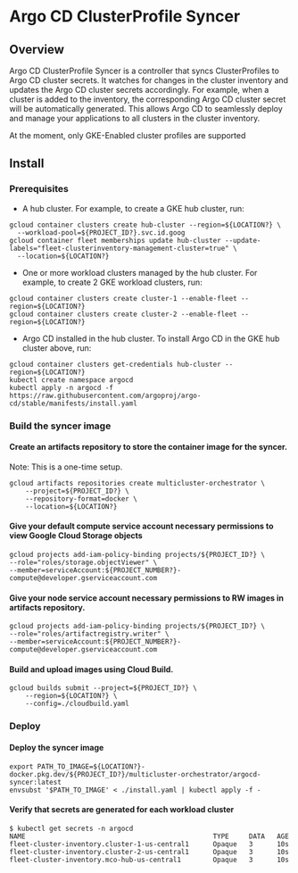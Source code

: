 # Argo CD ClusterProfile Syncer

## Overview
Argo CD ClusterProfile Syncer is a controller that syncs ClusterProfiles to Argo CD cluster secrets. It watches for changes in the cluster inventory and updates the Argo CD cluster secrets accordingly. For example, when a cluster is added to the inventory, the corresponding Argo CD cluster secret will be automatically generated. This allows Argo CD to seamlessly deploy and manage your applications to all clusters in the cluster inventory.

At the moment, only GKE-Enabled cluster profiles are supported

## Install

### Prerequisites
- A hub cluster. For example, to create a GKE hub cluster, run:
```shell
gcloud container clusters create hub-cluster --region=${LOCATION?} \
  --workload-pool=${PROJECT_ID?}.svc.id.goog
gcloud container fleet memberships update hub-cluster --update-labels="fleet-clusterinventory-management-cluster=true" \
  --location=${LOCATION?}
```
- One or more workload clusters managed by the hub cluster. For example, to create 2 GKE workload clusters, run:
```shell
gcloud container clusters create cluster-1 --enable-fleet --region=${LOCATION?}
gcloud container clusters create cluster-2 --enable-fleet --region=${LOCATION?}
```
- Argo CD installed in the hub cluster. To install Argo CD in the GKE hub cluster above, run:
```shell
gcloud container clusters get-credentials hub-cluster --region=${LOCATION?}
kubectl create namespace argocd
kubectl apply -n argocd -f https://raw.githubusercontent.com/argoproj/argo-cd/stable/manifests/install.yaml
```

### Build the syncer image

#### Create an artifacts repository to store the container image for the syncer.

Note: This is a one-time setup.

```shell
gcloud artifacts repositories create multicluster-orchestrator \
    --project=${PROJECT_ID?} \
    --repository-format=docker \
    --location=${LOCATION?}
```

#### Give your default compute service account necessary permissions to view Google Cloud Storage objects

```shell
gcloud projects add-iam-policy-binding projects/${PROJECT_ID?} \
--role="roles/storage.objectViewer" \
--member=serviceAccount:${PROJECT_NUMBER?}-compute@developer.gserviceaccount.com
```

#### Give your node service account necessary permissions to RW images in artifacts repository.

```shell
gcloud projects add-iam-policy-binding projects/${PROJECT_ID?} \
--role="roles/artifactregistry.writer" \
--member=serviceAccount:${PROJECT_NUMBER?}-compute@developer.gserviceaccount.com
```

#### Build and upload images using Cloud Build.

```shell
gcloud builds submit --project=${PROJECT_ID?} \
    --region=${LOCATION?} \
    --config=./cloudbuild.yaml
```

### Deploy

#### Deploy the syncer image

```shell
export PATH_TO_IMAGE=${LOCATION?}-docker.pkg.dev/${PROJECT_ID?}/multicluster-orchestrator/argocd-syncer:latest
envsubst '$PATH_TO_IMAGE' < ./install.yaml | kubectl apply -f -
```

#### Verify that secrets are generated for each workload cluster
```shell
$ kubectl get secrets -n argocd 
NAME                                               TYPE     DATA   AGE
fleet-cluster-inventory.cluster-1-us-central1      Opaque   3      10s
fleet-cluster-inventory.cluster-2-us-central1      Opaque   3      10s
fleet-cluster-inventory.mco-hub-us-central1        Opaque   3      10s
```
